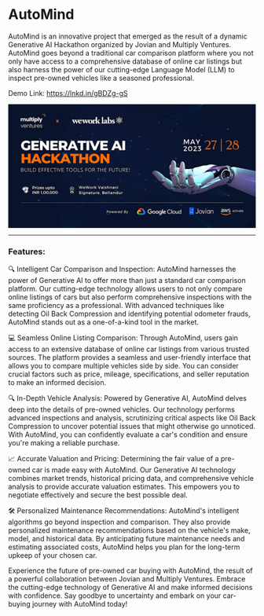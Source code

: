 # AutoMind
AutoMind is an innovative project that emerged as the result of a dynamic Generative AI Hackathon organized by Jovian and Multiply Ventures. AutoMind goes beyond a traditional car comparison platform where you not only have access to a comprehensive database of online car listings but also harness the power of our cutting-edge Language Model (LLM) to inspect pre-owned vehicles like a seasoned professional.

Demo Link: https://lnkd.in/gBDZg-gS

<img align="center" src="./images/unnamed.jpg">

---

### Features:

🔍 Intelligent Car Comparison and Inspection:
AutoMind harnesses the power of Generative AI to offer more than just a standard car comparison platform. Our cutting-edge technology allows users to not only compare online listings of cars but also perform comprehensive inspections with the same proficiency as a professional. With advanced techniques like detecting Oil Back Compression and identifying potential odometer frauds, AutoMind stands out as a one-of-a-kind tool in the market.

💻 Seamless Online Listing Comparison:
Through AutoMind, users gain access to an extensive database of online car listings from various trusted sources. The platform provides a seamless and user-friendly interface that allows you to compare multiple vehicles side by side. You can consider crucial factors such as price, mileage, specifications, and seller reputation to make an informed decision.

🔍 In-Depth Vehicle Analysis:
Powered by Generative AI, AutoMind delves deep into the details of pre-owned vehicles. Our technology performs advanced inspections and analysis, scrutinizing critical aspects like Oil Back Compression to uncover potential issues that might otherwise go unnoticed. With AutoMind, you can confidently evaluate a car's condition and ensure you're making a reliable purchase.

📈 Accurate Valuation and Pricing:
Determining the fair value of a pre-owned car is made easy with AutoMind. Our Generative AI technology combines market trends, historical pricing data, and comprehensive vehicle analysis to provide accurate valuation estimates. This empowers you to negotiate effectively and secure the best possible deal.

🛠️ Personalized Maintenance Recommendations:
AutoMind's intelligent algorithms go beyond inspection and comparison. They also provide personalized maintenance recommendations based on the vehicle's make, model, and historical data. By anticipating future maintenance needs and estimating associated costs, AutoMind helps you plan for the long-term upkeep of your chosen car.

Experience the future of pre-owned car buying with AutoMind, the result of a powerful collaboration between Jovian and Multiply Ventures. Embrace the cutting-edge technology of Generative AI and make informed decisions with confidence. Say goodbye to uncertainty and embark on your car-buying journey with AutoMind today!
